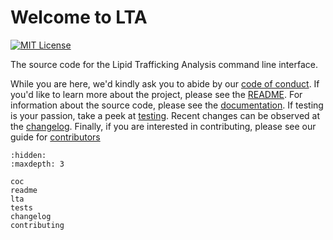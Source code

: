 # Welcome to LTA

[![MIT License](https://img.shields.io/badge/License-MIT-blue.svg)](https://opensource.org/licenses/MIT)

The source code for the Lipid Trafficking Analysis command line interface.

While you are here,
we'd kindly ask you to abide by our [code of conduct](./coc.md).
If you'd like to learn more about the project,
please see the [README](./readme.md).
For information about the source code,
please see the [documentation](./lta.md).
If testing is your passion,
take a peek at [testing](./tests.md).
Recent changes can be observed at the [changelog](./changelog.md).
Finally,
if you are interested in contributing,
please see our guide for [contributors](./contributing.md)

```{toctree}
:hidden:
:maxdepth: 3

coc
readme
lta
tests
changelog
contributing
```
